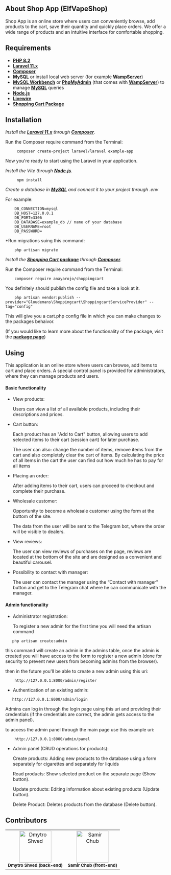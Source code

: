 <p align="center">
<img src="https://i.ibb.co/hVf88B1/Elf-VApe-Shop.jpg" alt="">
</p>

## About Shop App (ElfVapeShop)

Shop App is an online store where users can conveniently browse, add products to the cart, save their quantity and quickly place orders. We offer a wide range of products and an intuitive interface for comfortable shopping. 

## Requirements

- **[PHP 8.2](https://www.php.net/downloads)**
- **[Laravel 11.x](https://laravel.com/docs/11.x)**
- **[Composer](https://getcomposer.org/download/)**
- **[MySQL](https://www.mysql.com/downloads/)** or install local web server (for example **[WampServer](https://www.wampserver.com/en/)**)
- **[MySQL Workbench](https://dev.mysql.com/downloads/workbench/)** or **[PhpMyAdmin](https://www.phpmyadmin.net/)** (that comes with **[WampServer](https://www.wampserver.com/en/)**) to manage **[MySQL](https://www.mysql.com/downloads/)** queries
- **[Node.js](https://nodejs.org/en)**
- **[Livewire](https://laravel-livewire.com/docs/2.x/installation)**
- **[Shopping Cart Package](https://github.com/anayarojo/laravel-shopping-cart/tree/master)**


## Installation


*Install the **[Laravel 11.x](https://laravel.com/docs/11.x)** through **[Composer](https://getcomposer.org/download/)**.*



Run the Composer require command from the Terminal:
```
     composer create-project laravel/laravel example-app
```
   Now you're ready to start using the Laravel in your application.

*Install the Vite through **[Node.js](https://nodejs.org/en)**.*
```
     npm install
```

*Create a database in **[MySQL](https://www.mysql.com/downloads/)** and connect it to your project through .env*

For example:
```
    DB_CONNECTION=mysql
    DB_HOST=127.0.0.1
    DB_PORT=3306
    DB_DATABASE=example_db // name of your database
    DB_USERNAME=root
    DB_PASSWORD=
```

*Run migrations suing this command:
```
    php artisan migrate
```

[//]: # (*Install the **[Livewire]&#40;https://laravel-livewire.com/docs/2.x/installation&#41;**.*)

[//]: # ()
[//]: # (Install the package)

[//]: # (```)

[//]: # (    composer require livewire/livewire)

[//]: # (```)

*Install the **[Shopping Cart package](https://github.com/anayarojo/laravel-shopping-cart/tree/master)** through **[Composer](https://getcomposer.org/download/)**.*

Run the Composer require command from the Terminal:
```
    composer require anayarojo/shoppingcart
```

You definitely should publish the config file and take a look at it.
```
    php artisan vendor:publish --provider="Gloudemans\Shoppingcart\ShoppingcartServiceProvider" --tag="config"
```
This will give you a cart.php config file in which you can make changes to the packages behaivor.

(If you would like to learn more about the functionality of the package, visit the **[package page](https://github.com/anayarojo/laravel-shopping-cart/tree/master)**)

## Using

This application is an online store where users can browse, add items to cart and place orders. A special control panel is provided for administrators, where they can manage products and users.

#### Basic functionality

* View products:

    Users can view a list of all available products, including their descriptions and prices.


* Cart button:

    Each product has an "Add to Cart" button, allowing users to add selected items to their cart (session cart) for later purchase.

    The user can also: change the number of items, remove items from the cart and also completely clear the cart of items. By calculating the price of all items in the cart the user can find out how much he has to pay for all items


* Placing an order:

    After adding items to their cart, users can proceed to checkout and complete their purchase.


* Wholesale customer:

  Opportunity to become a wholesale customer using the form at the bottom of the site. 

  The data from the user will be sent to the Telegram bot, where the order will be visible to dealers.


* View reviews:

  The user can view reviews of purchases on the page, reviews are located at the bottom of the site and are designed as a convenient and beautiful carousel.


* Possibility to contact with manager:

  The user can contact the manager using the “Contact with manager” button and get to the Telegram chat where he can communicate with the manager.


#### Admin functionality

* Administrator registration:

  To register a new admin for the first time you will need the artisan command 
 ```
    php artisan create:admin
```
  
this command will create an admin in the admins table, once the admin is created you will have access to the form to register a new admin (done for security to prevent new users from becoming admins from the browser). 

then in the future you'll be able to create a new admin using this uri:
```
    http://127.0.0.1:8000/admin/register
```

* Authentication of an existing admin:
 
 ```
    http://127.0.0.1:8000/admin/login
 ```

  Admins can log in through the login page using this uri and providing their credentials (if the credentials are correct, the admin gets access to the admin panel).

to access the admin panel through the main page use this example uri:

```
    http://127.0.0.1:8000/admin/panel
```

* Admin panel (CRUD operations for products):

  Create products: Adding new products to the database using a form separately for cigarettes and separately for liquids

  Read products: Show selected product on the separate page (Show button).

  Update products: Editing information about existing products (Update button).

  Delete Product: Deletes products from the database (Delete button).


## Contributors
<!-- readme: contributors -start -->
<table>
<tr>
    <td align="center">
        <a href="https://github.com/Dmytro-Shved">
            <img src="https://avatars.githubusercontent.com/u/153960097?v=4" width="100;" alt="Dmytro Shved"/>
            <br />
            <sub><b>Dmytro Shved (back-end)</b></sub>
        </a>
    </td>
    <td align="center">
        <a href="https://github.com/sammri">
            <img src="https://avatars.githubusercontent.com/u/109173034?v=4" width="100;" alt="Samir Chub"/>
            <br />
            <sub><b>Samir Chub (front-end)</b></sub>
        </a>
    </td>
</table>


[//]: # (## Special thanks to )

[//]: # (<table>)

[//]: # (    <tr>)

[//]: # (        <td align="center">)

[//]: # (            <a href="https://github.com/kirchevsky">)

[//]: # (                <img src="https://avatars.githubusercontent.com/u/1301010?v=4" width="100;" alt="Igor Kyrchevskiy"/>)

[//]: # (                <br />)

[//]: # (                <sub><b>Igor Kyrchevskiy</b></sub>)

[//]: # (            </a>)

[//]: # (        </td>)

[//]: # (    </tr>)

[//]: # (</table>)
